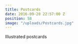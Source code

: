 ```yaml
---
title: Postcards
date: 2016-09-28 22:57:00 Z
position: 58
image: "/uploads/Postcards.jpg"
---
```


Illustrated postcards